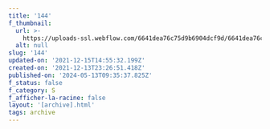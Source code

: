 ```yaml
---
title: '144'
f_thumbnail:
  url: >-
    https://uploads-ssl.webflow.com/6641dea76c75d9b6904dcf9d/6641dea76c75d9b6904dd275_144.jpg
  alt: null
slug: '144'
updated-on: '2021-12-15T14:55:32.199Z'
created-on: '2021-12-13T23:26:51.418Z'
published-on: '2024-05-13T09:35:37.825Z'
f_status: false
f_category: S
f_afficher-la-racine: false
layout: '[archive].html'
tags: archive
---
```




